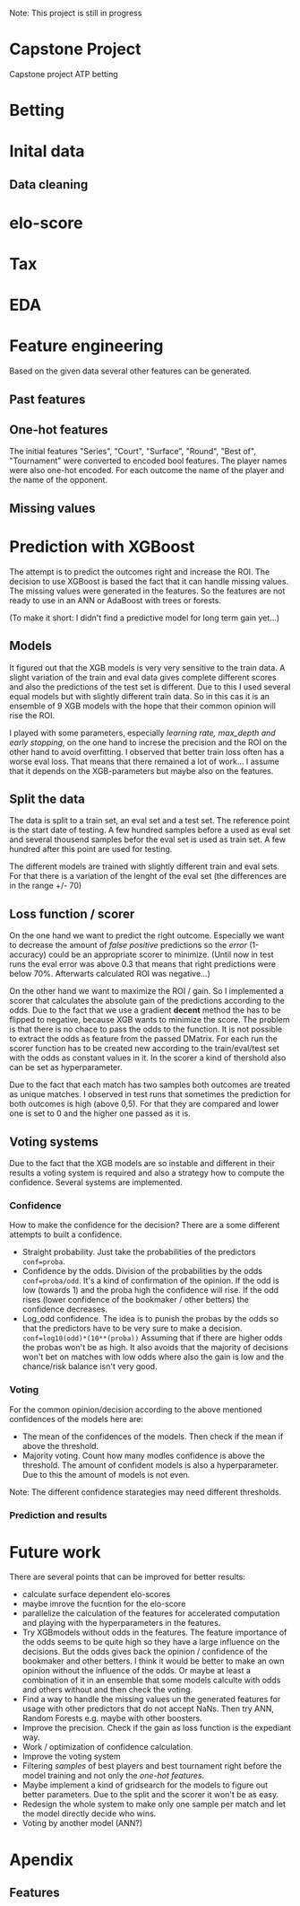 Note: This project is still in progress

# Capstone Project
Capstone project ATP betting

# Betting

# Inital data

## Data cleaning

# elo-score

# Tax

# EDA

# Feature engineering
Based on the given data several other features can be generated. 

## Past features

## One-hot features
The initial features "Series", "Court", "Surface", "Round", "Best of", "Tournament" were converted to encoded bool features. 
The player names were also one-hot encoded. For each outcome the name of the player and the name of the opponent.

## Missing values

# Prediction with XGBoost
The attempt is to predict the outcomes right and increase the ROI.
The decision to use XGBoost is based the fact that it can handle missing values. The missing values were generated in the features. So the features are not ready to use in an ANN or AdaBoost with trees or forests.

(To make it short: I didn't find a predictive model for long term gain yet...)

## Models
It figured out that the XGB models is very very sensitive to the train data. A slight variation of the train and eval data gives complete different scores and also the predictions of the test set is different. Due to this I used several equal models but with slightly different train data. So in this cas it is an ensemble of 9 XGB models with the hope that their common opinion will rise the ROI.

I played with some parameters, especially *learning rate, max_depth and early stopping*, on the one hand to increse the precision and the ROI on the other hand to avoid overfitting. I observed that better train loss often has a worse eval loss. That means that there remained a lot of work... I assume that it depends on the XGB-parameters but maybe also on the features.

## Split the data
The data is split to a train set, an eval set and a test set. The reference point is the start date of testing. A few hundred samples before a used as eval set and several thousend samples befor the eval set is used as train set. A few hundred after this point are used for testing.

The different models are trained with slightly different train and eval sets. For that there is a variation of the lenght of the eval set (the differences are in the range +/- 70)

## Loss function / scorer
On the one hand we want to predict the right outcome. Especially we want to decrease the amount of *false positive* predictions so the *error* (1-accuracy) could be an appropriate scorer to minimize. (Until now in test runs the eval error was above 0.3 that means that right predictions were below 70%. Afterwarts calculated ROI was negative...)

On the other hand we want to maximize the ROI / gain. So I implemented a scorer that calculates the absolute gain of the predictions according to the odds. Due to the fact that we use a gradient **decent** method the has to be flipped to negative, because XGB wants to minimize the score. The problem is that there is no chace to pass the odds to the function. It is not possible to extract the odds as feature from the passed DMatrix. For each run the scorer function has to be created new according to the train/eval/test set with the odds as constant values in it. In the scorer a kind of thershold also can be set as hyperparameter. 

Due to the fact that each match has two samples both outcomes are treated as unique matches. I observed in test runs that sometimes the prediction for both outcomes is high (above 0,5). For that they are compared and lower one is set to 0 and the higher one passed as it is.

## Voting systems
Due to the fact that the XGB models are so instable and different in their results a voting system is required and also a strategy how to compute the confidence.
Several systems are implemented.
### Confidence
How to make the confidence for the decision? There are a some different attempts to built a confidence.
- Straight probability. Just take the probabilities of the predictors `conf=proba`.
- Confidence by the odds. Division of the probabilities by the odds  `conf=proba/odd`. It's a kind of confirmation of the opinion. If the odd is low (towards 1) and the proba high the confidence will rise. If the odd rises (lower confidence of the bookmaker / other betters) the confidence decreases.
- Log_odd confidence. The idea is to punish the probas by the odds so that the predictors have to be very sure to make a decision. `conf=log10(odd)*(10**(proba))` Assuming that if there are higher odds the probas won't be as high. It also avoids that the majority of decisions won't bet on matches with low odds where also the gain is low and the chance/risk balance isn't very good.

### Voting
For the common opinion/decision according to the above mentioned confidences of the models here are:
- The mean of the confidences of the models. Then check if the mean if above the threshold.
- Majority voting. Count how many modles confidence is above the threshold. The amount of confident models is also a hyperparameter. Due to this the amount of models is not even.

Note: The different confidence starategies may need different thresholds.

### Prediction and results

# Future work
There are several points that can be improved for better results:

- calculate surface dependent elo-scores
- maybe imrove the fucntion for the elo-score
- parallelize the calculation of the features for accelerated computation and playing with the hyperparameters in the features.
- Try XGBmodels without odds in the features. The feature importance of the odds seems to be quite high so they have a large influence on the decisions. But the odds gives back the opinion / confidence of the bookmaker and other betters. I think it would be better to make an own opinion without the influence of the odds. Or maybe at least a combination of it in an ensemble that some models calculte with odds and others without and then check the voting.
- Find a way to handle the missing values un the generated features for usage with other predictors that do not accept NaNs. Then try ANN, Random Forests e.g. maybe with other boosters.
- Improve the precision. Check if the gain as loss function is the expediant way.
- Work / optimization of confidence calculation.
- Improve the voting system
- Filtering *samples* of best players and best tournament right before the model training and not only the *one-hot features*.
- Maybe implement a kind of gridsearch for the models to figure out better parameters. Due to the split and the scorer it won't be as easy.
- Redesign the whole system to make only one sample per match and let the model directly decide who wins.
- Voting by another model (ANN?)

# Apendix

## Features

